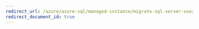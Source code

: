 ```yaml
---
redirect_url: /azure/azure-sql/managed-instance/migrate-sql-server-users-to-instance-transact-sql-tsql-tutorial
redirect_document_id: true
---
```


